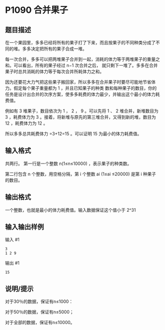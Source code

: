 # P1090 合并果子
## 题目描述
在一个果园里，多多已经将所有的果子打了下来，而且按果子的不同种类分成了不同的堆。多多决定把所有的果子合成一堆。

每一次合并，多多可以把两堆果子合并到一起，消耗的体力等于两堆果子的重量之和。可以看出，所有的果子经过 n−1 次合并之后， 就只剩下一堆了。多多在合并果子时总共消耗的体力等于每次合并所耗体力之和。

因为还要花大力气把这些果子搬回家，所以多多在合并果子时要尽可能地节省体力。假定每个果子重量都为 1 ，并且已知果子的种类 数和每种果子的数目，你的任务是设计出合并的次序方案，使多多耗费的体力最少，并输出这个最小的体力耗费值。

例如有 3 堆果子，数目依次为 1 ， 2 ， 9 。可以先将 1 、 2 堆合并，新堆数目为 3 ，耗费体力为 3 。接着，将新堆与原先的第三堆合并，又得到新的堆，数目为 12 ，耗费体力为 12 。

所以多多总共耗费体力 =3+12=15 。可以证明 15 为最小的体力耗费值。

## 输入格式
共两行。
第一行是一个整数 n(1≤n≤10000) ，表示果子的种类数。

第二行包含 n 个整数，用空格分隔，第 i 个整数 ai (1≤ai ≤20000) 是第 i 种果子的数目。

## 输出格式
一个整数，也就是最小的体力耗费值。输入数据保证这个值小于 2^31

## 输入输出样例
输入 #1
```
3
1 2 9
```

输出 #1
```
15
```

## 说明/提示
对于30％的数据，保证有n≤1000：

对于50％的数据，保证有n≤5000；

对于全部的数据，保证有n≤10000。

